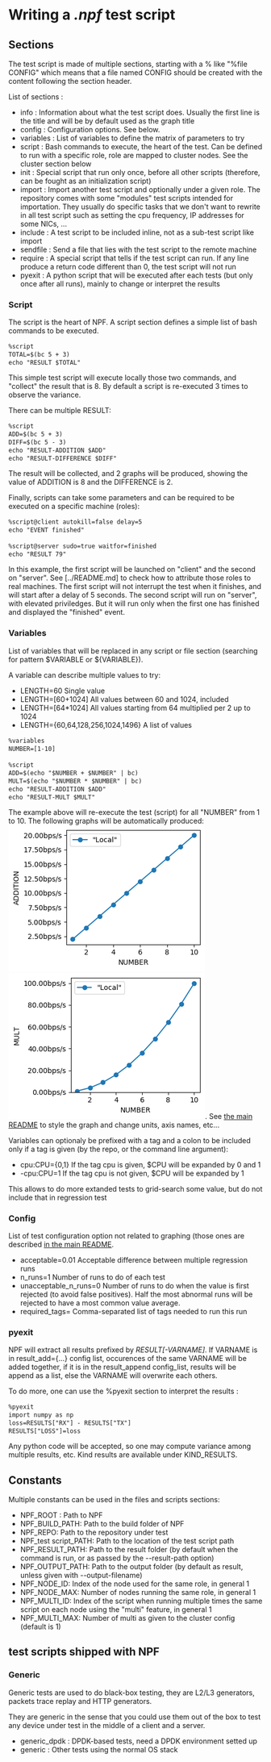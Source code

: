 # Writing a *.npf* test script

## Sections

The test script is made of multiple sections, starting with a % like
 "%file CONFIG" which means that a file named CONFIG should be
  created with the content following the section header.

List of sections :
 * info : Information about what the test script does. Usually the first line is the title and will be by default used as the graph title
 * config : Configuration options. See below.
 * variables : List of variables to define the matrix of parameters to try
 * script : Bash commands to execute, the heart of the test. Can be defined to run with a specific role, role are mapped to cluster nodes. See the cluster section below
 * init : Special script that run only once, before all other scripts (therefore, can be fought as an initialization script)
 * import : Import another test script and optionally under a given role. The repository comes with some "modules" test scripts intended for importation. They usually do specific tasks that we don't want to rewrite in all test script such as setting the cpu frequency, IP addresses for some NICs, ...
 * include : A test script to be included inline, not as a sub-test script like import
 * sendfile : Send a file that lies with the test script to the remote machine
 * require : A special script that tells if the test script can run. If any line produce a return code different than 0, the test script will not run
 * pyexit : A python script that will be executed after each tests (but only once after all runs), mainly to change or interpret the results
 
### Script
The script is the heart of NPF. A script section defines a simple list of bash commands to be executed.
```
%script
TOTAL=$(bc 5 + 3)
echo "RESULT $TOTAL"
```
This simple test script will execute locally those two commands, and "collect" the result that is 8. By default a script is re-executed 3 times to observe the variance.

There can be multiple RESULT:

```
%script
ADD=$(bc 5 + 3)
DIFF=$(bc 5 - 3)
echo "RESULT-ADDITION $ADD"
echo "RESULT-DIFFERENCE $DIFF"
```
The result will be collected, and 2 graphs will be produced, showing the value of ADDITION is 8 and the DIFFERENCE is 2.

Finally, scripts can take some parameters and can be required to be executed on a specific machine (roles):
```
%script@client autokill=false delay=5
echo "EVENT finished"

%script@server sudo=true waitfor=finished
echo "RESULT 79"
```
In this example, the first script will be launched on "client" and the second on "server". See [../README.md] to check how to attribute those roles to real machines. The first script will not interrupt the test when it finishes, and will start after a delay of 5 seconds.
The second script will run on "server", with elevated priviledges. But it will run only when the first one has finished and displayed the "finished" event.

### Variables
List of variables that will be replaced in any script or file section (searching for pattern $VARIABLE or ${VARIABLE}).

A variable can describe multiple values to try:
 - LENGTH=60 Single value
 - LENGTH=[60+1024] All values between 60 and 1024, included
 - LENGTH=\[64\*1024\] All values starting from 64 multiplied per 2 up to 1024
 - LENGTH={60,64,128,256,1024,1496} A list of values

```
%variables
NUMBER=[1-10]

%script
ADD=$(echo "$NUMBER + $NUMBER" | bc)
MULT=$(echo "$NUMBER * $NUMBER" | bc)
echo "RESULT-ADDITION $ADD"
echo "RESULT-MULT $MULT"
```
The example above will re-execute the test (script) for all "NUMBER" from 1 to 10. The following graphs will be automatically produced:
![sample picture](examples/tests-readme-ADDITION.png "Result for ADDITION")![sample picture](examples/tests-readme-MULT.png "Result for MULT"). See [the main README](../README.md#graphing-options) to style the graph and change units, axis names, etc...


Variables can optionaly be prefixed with a tag and a colon to be included only
if a tag is given (by the repo, or the command line argument):
 - cpu:CPU={0,1} If the tag cpu is given, $CPU will be expanded by 0 and 1
 - -cpu:CPU=1    If the tag cpu is not given, $CPU will be expanded by 1

This allows to do more extanded tests to grid-search some value, but do not include that in regression test


### Config
List of test configuration option not related to graphing (those ones are described [in the main README](../README.md#graphing-options).
 - acceptable=0.01         Acceptable difference between multiple regression runs
 - n\_runs=1               Number of runs to do of each test
 - unacceptable\_n\_runs=0 Number of runs to do when the value is first rejected (to avoid false positives). Half the most abnormal runs will be rejected to have a most common value average.
 - required\_tags=         Comma-separated list of tags needed to run this run

### pyexit
NPF will extract all results prefixed by *RESULT[-VARNAME]*. If VARNAME is in result_add={...} config list, occurences of the same VARNAME will be added together, if it is in the result_append config_list, results will be append as a list, else the VARNAME will overwrite each others.

To do more, one can use the %pyexit section to interpret the results :
```
%pyexit
import numpy as np
loss=RESULTS["RX"] - RESULTS["TX"]
RESULTS["LOSS"]=loss
```
Any python code will be accepted, so one may compute variance among multiple results, etc. Kind results are available under KIND_RESULTS.

## Constants

Multiple constants can be used in the files and scripts sections:
 - NPF_ROOT : Path to NPF
 - NPF_BUILD_PATH: Path to the build folder of NPF
 - NPF_REPO: Path to the repository under test
 - NPF_test script_PATH: Path to the location of the test script path
 - NPF_RESULT_PATH: Path to the result folder (by default when the command is run, or as passed by the --result-path option)
 - NPF_OUTPUT_PATH: Path to the output folder (by default as result, unless given with --output-filename)
 - NPF_NODE_ID: Index of the node used for the same role, in general 1
 - NPF_NODE_MAX: Number of nodes running the same role, in general 1
 - NPF_MULTI_ID: Index of the script when running multiple times the same script on each node using the "multi" feature, in general 1
 - NPF_MULTI_MAX: Number of multi as given to the cluster config (default is 1)

## test scripts shipped with NPF

### Generic ###
Generic tests are used to do black-box testing, they are L2/L3 generators,
packets trace replay and HTTP generators.

They are generic in the sense that you could use them out of the box to test
any device under test in the middle of a client and a server.

 * generic_dpdk : DPDK-based tests, need a DPDK environment setted up
 * generic : Other tests using the normal OS stack

